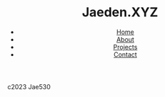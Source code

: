 <html>
<head>
<link rel="stylesheet" type="text/css" href="styles.css">
</head>
<body>
    <header>
        <h1>Jaeden.XYZ</h1>
        <nav>
            <ul>
                <li><a href="#">Home</a></li>
                <li><a href="#">About</a></li>
                <li><a href="#">Projects</a></li>
                <li><a href="#">Contact</a></li>
            </ul>
        </nav>
    </header>
    </footer> c2023 Jae530 </footer>
</body>
</html>
